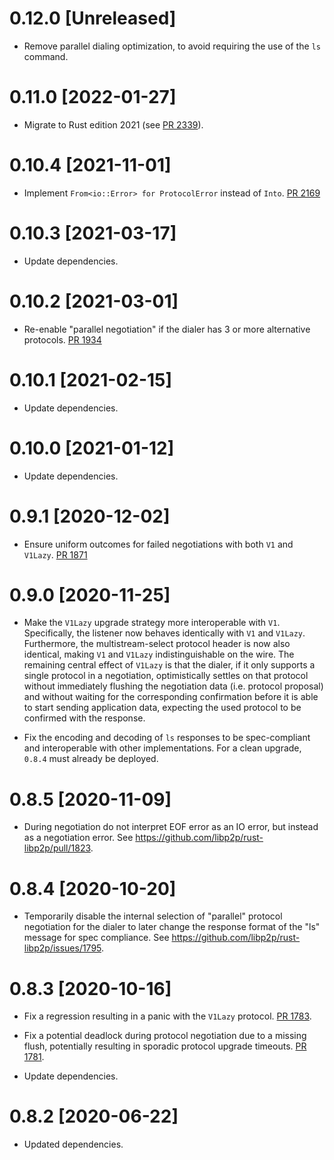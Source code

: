 # 0.12.0 [Unreleased]

- Remove parallel dialing optimization, to avoid requiring the use of the `ls` command.

# 0.11.0 [2022-01-27]

- Migrate to Rust edition 2021 (see [PR 2339]).

[PR 2339]: https://github.com/libp2p/rust-libp2p/pull/2339

# 0.10.4 [2021-11-01]

- Implement `From<io::Error> for ProtocolError` instead of `Into`.
  [PR 2169](https://github.com/libp2p/rust-libp2p/pull/2169)

# 0.10.3 [2021-03-17]

- Update dependencies.

# 0.10.2 [2021-03-01]

- Re-enable "parallel negotiation" if the dialer has 3 or more
  alternative protocols.
  [PR 1934](https://github.com/libp2p/rust-libp2p/pull/1934)

# 0.10.1 [2021-02-15]

- Update dependencies.

# 0.10.0 [2021-01-12]

- Update dependencies.

# 0.9.1 [2020-12-02]

- Ensure uniform outcomes for failed negotiations with both
  `V1` and `V1Lazy`.
  [PR 1871](https://github.com/libp2p/rust-libp2p/pull/1871)

# 0.9.0 [2020-11-25]

- Make the `V1Lazy` upgrade strategy more interoperable with `V1`. Specifically,
  the listener now behaves identically with `V1` and `V1Lazy`. Furthermore, the
  multistream-select protocol header is now also identical, making `V1` and `V1Lazy`
  indistinguishable on the wire. The remaining central effect of `V1Lazy` is that the dialer,
  if it only supports a single protocol in a negotiation, optimistically settles on that
  protocol without immediately flushing the negotiation data (i.e. protocol proposal)
  and without waiting for the corresponding confirmation before it is able to start
  sending application data, expecting the used protocol to be confirmed with
  the response.

- Fix the encoding and decoding of `ls` responses to
  be spec-compliant and interoperable with other implementations.
  For a clean upgrade, `0.8.4` must already be deployed.

# 0.8.5 [2020-11-09]

- During negotiation do not interpret EOF error as an IO error, but instead as a
  negotiation error. See https://github.com/libp2p/rust-libp2p/pull/1823.

# 0.8.4 [2020-10-20]

- Temporarily disable the internal selection of "parallel" protocol
  negotiation for the dialer to later change the response format of the "ls"
  message for spec compliance. See https://github.com/libp2p/rust-libp2p/issues/1795.

# 0.8.3 [2020-10-16]

- Fix a regression resulting in a panic with the `V1Lazy` protocol.
  [PR 1783](https://github.com/libp2p/rust-libp2p/pull/1783).

- Fix a potential deadlock during protocol negotiation due
  to a missing flush, potentially resulting in sporadic protocol
  upgrade timeouts.
  [PR 1781](https://github.com/libp2p/rust-libp2p/pull/1781).

- Update dependencies.

# 0.8.2 [2020-06-22]

- Updated dependencies.
